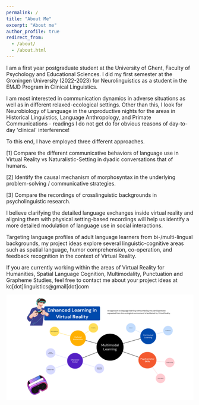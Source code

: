 ```yaml
---
permalink: /
title: "About Me"
excerpt: "About me"
author_profile: true
redirect_from: 
  - /about/
  - /about.html
---
```


I am a first year postgraduate student at the University of Ghent, Faculty of Psychology and Educational Sciences. I did my first semester at the Groningen University (2022-2023) for Neurolinguistics as a student in the EMJD Program in Clinical Linguistics.

I am most interested in communication dynamics in adverse situations as well as in different relaxed-ecological settings. Other than this, I look for Neurobiology of Language in the unproductive nights for the areas in Historical Linguistics, Language Anthropology, and Primate Communications - readings I do not get do for obvious reasons of day-to-day 'clinical' interference!


To this end, I have employed three different approaches.

[1] Compare the different communicative behaviors of language use in Virtual Reality vs Naturalistic-Setting in dyadic conversations that of humans.

[2] Identify the causal mechanism of morphosyntax in the underlying problem-solving /   communicative strategies.

[3] Compare the recordings of crosslinguistic backgrounds in psycholinguistic research.

I believe clarifying the detailed language exchanges inside virtual reality and aligning them with physical setting-based recordings will help us identify a more detailed modulation of language use in social interactions.

Targeting language profiles of adult language learners from bi-/multi-lingual backgrounds, my project ideas explore several linguistic-cognitive areas such as spatial language, humor comprehension, co-operation, and feedback recognition in the context of Virtual Reality.

If you are currently working within the areas of Virtual Reality for Humanities, Spatial Language Cognition, Multimodality, Punctuation and Grapheme Studies, feel free to contact me about your project ideas at kc[dot]linguistics@gmail[dot]com

<img src="../images/GitHub Frontpage.png">